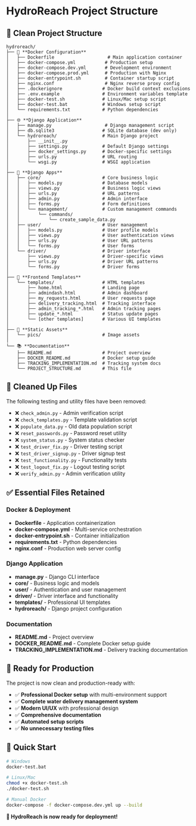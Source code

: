 # HydroReach Project Structure

## 📁 **Clean Project Structure**

```
hydroreach/
├── 🐳 **Docker Configuration**
│   ├── Dockerfile                    # Main application container
│   ├── docker-compose.yml           # Production setup
│   ├── docker-compose.dev.yml       # Development environment
│   ├── docker-compose.prod.yml      # Production with Nginx
│   ├── docker-entrypoint.sh         # Container startup script
│   ├── nginx.conf                   # Nginx reverse proxy config
│   ├── .dockerignore               # Docker build context exclusions
│   ├── .env.example                # Environment variables template
│   ├── docker-test.sh              # Linux/Mac setup script
│   ├── docker-test.bat             # Windows setup script
│   └── requirements.txt            # Python dependencies
│
├── 🌐 **Django Application**
│   ├── manage.py                    # Django management script
│   ├── db.sqlite3                  # SQLite database (dev only)
│   └── hydroreach/                 # Main Django project
│       ├── __init__.py
│       ├── settings.py             # Default Django settings
│       ├── docker_settings.py      # Docker-specific settings
│       ├── urls.py                 # URL routing
│       └── wsgi.py                 # WSGI application
│
├── 📱 **Django Apps**
│   ├── core/                       # Core business logic
│   │   ├── models.py               # Database models
│   │   ├── views.py                # Business logic views
│   │   ├── urls.py                 # URL patterns
│   │   ├── admin.py                # Admin interface
│   │   ├── forms.py                # Form definitions
│   │   └── management/             # Custom management commands
│   │       └── commands/
│   │           └── create_sample_data.py
│   ├── user/                       # User management
│   │   ├── models.py               # User profile models
│   │   ├── views.py                # User authentication views
│   │   ├── urls.py                 # User URL patterns
│   │   └── forms.py                # User forms
│   └── driver/                     # Driver interface
│       ├── views.py                # Driver-specific views
│       ├── urls.py                 # Driver URL patterns
│       └── forms.py                # Driver forms
│
├── 🎨 **Frontend Templates**
│   └── templates/                  # HTML templates
│       ├── home.html               # Landing page
│       ├── admindash.html          # Admin dashboard
│       ├── my_requests.html        # User requests page
│       ├── delivery_tracking.html  # Tracking interface
│       ├── admin_tracking_*.html   # Admin tracking pages
│       ├── update_*.html           # Status update pages
│       └── [other templates]       # Various UI templates
│
├── 📸 **Static Assets**
│   └── pics/                       # Image assets
│
└── 📚 **Documentation**
    ├── README.md                   # Project overview
    ├── DOCKER_README.md            # Docker setup guide
    ├── TRACKING_IMPLEMENTATION.md  # Tracking system docs
    └── PROJECT_STRUCTURE.md        # This file
```

## 🧹 **Cleaned Up Files**

The following testing and utility files have been removed:
- ❌ `check_admin.py` - Admin verification script
- ❌ `check_templates.py` - Template validation script  
- ❌ `populate_data.py` - Old data population script
- ❌ `reset_passwords.py` - Password reset utility
- ❌ `system_status.py` - System status checker
- ❌ `test_driver_fix.py` - Driver testing script
- ❌ `test_driver_signup.py` - Driver signup test
- ❌ `test_functionality.py` - Functionality tests
- ❌ `test_logout_fix.py` - Logout testing script
- ❌ `verify_admin.py` - Admin verification utility

## ✅ **Essential Files Retained**

### **Docker & Deployment**
- **Dockerfile** - Application containerization
- **docker-compose.yml** - Multi-service orchestration
- **docker-entrypoint.sh** - Container initialization
- **requirements.txt** - Python dependencies
- **nginx.conf** - Production web server config

### **Django Application**
- **manage.py** - Django CLI interface
- **core/** - Business logic and models
- **user/** - Authentication and user management
- **driver/** - Driver interface and functionality
- **templates/** - Professional UI templates
- **hydroreach/** - Django project configuration

### **Documentation**
- **README.md** - Project overview
- **DOCKER_README.md** - Complete Docker setup guide
- **TRACKING_IMPLEMENTATION.md** - Delivery tracking documentation

## 🚀 **Ready for Production**

The project is now clean and production-ready with:
- ✅ **Professional Docker setup** with multi-environment support
- ✅ **Complete water delivery management system** 
- ✅ **Modern UI/UX** with professional design
- ✅ **Comprehensive documentation**
- ✅ **Automated setup scripts**
- ✅ **No unnecessary testing files**

## 🎯 **Quick Start**

```bash
# Windows
docker-test.bat

# Linux/Mac  
chmod +x docker-test.sh
./docker-test.sh

# Manual Docker
docker-compose -f docker-compose.dev.yml up --build
```

**🌊 HydroReach is now ready for deployment!**
